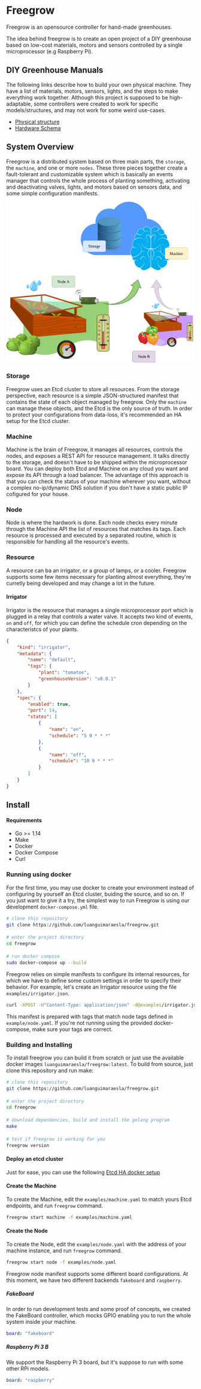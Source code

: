 Freegrow
========

Freegrow is an opensource controller for hand-made greenhouses.

The idea behind freegrow is to create an open project of a DIY greenhouse based on low-cost materials, motors and sensors controlled by a single microprocessor (e.g Raspberry Pi).

## DIY Greenhouse Manuals

The following links describe how to build your own physical machine. They have a list of materials, motors, sensors, lights, and the steps to make everything work together. Although this project is supposed to be high-adaptable, some controllers were created to work for specific models/structures, and may not work for some weird use-cases.

* [Physical structure](docs/PHYSICAL_STRUCTURE.md)
* [Hardware Schema](docs/HARDWARE_SCHEMA.md)

## System Overview

Freegrow is a distributed system based on three main parts, the `storage`, the `machine`, and one or more `nodes`. These three pieces together create a fault-tolerant and customizable system which is basically an events manager that controls the whole process of planting something, activating and deactivating valves, lights, and motors based on sensors data, and some simple configuration manifests.

![System Overview](docs/images/overview.jpg)

### Storage

Freegrow uses an Etcd cluster to store all resources. From the storage perspective, each resource is a simple JSON-structured manifest that contains the state of each object managed by freegrow. Only the `machine` can manage these objects, and the Etcd is the only source of truth. In order to protect your configurations from data-loss, it's recommended an HA setup for the Etcd cluster.

### Machine

Machine is the brain of Freegrow, it manages all resources, controls the nodes, and exposes a REST API for resource management. It talks directly to the storage, and doesn't have to be shipped within the microprocessor board. You can deploy both Etcd and Machine on any cloud you want and expose its API through a load balancer. The advantage of this approach is that you can check the status of your machine wherever you want, without a complex no-ip/dynamic DNS solution if you don't have a static public IP cofigured for your house.

### Node

Node is where the hardwork is done. Each node checks every minute through the Machine API the list of resources that matches its tags. Each resource is processed and executed by a separated routine, which is responsible for handling all the resource's events.

### Resource

A resource can ba an irrigator, or a group of lamps, or a cooler. Freegrow supports some few items necessary for planting almost everything, they're curretly being developed and may change a lot in the future.

#### Irrigator

Irrigator is the resource that manages a single microprocessor port which is plugged in a relay that controls a water valve. It accepts two kind of events, `on` and `off`, for which you can define the schedule cron depending on the characteristcs of your plants.

```json
{
    "kind": "irrigator",
    "metadata": {
        "name": "default",
        "tags": {
            "plant": "tomatoe",
            "greenhouseVersion": "v0.0.1"
        }
    },
    "spec": {
        "enabled": true,
        "port": 14,
        "states": [
            {
                "name": "on",
                "schedule": "5 9 * * *"
            },
            {
                "name": "off",
                "schedule": "10 9 * * *"
            }
        ]
    }
}
```

## Install

#### Requirements

- Go >= 1.14
- Make
- Docker
- Docker Compose
- Curl

### Running using docker

For the first time, you may use docker to create your environment instead of configuring by yourself an Etcd cluster, buiding the source, and so on. If you just want to give it a try, the simplest way to run Freegrow is using our development `docker-compose.yml` file.

```bash
# clone this repository
git clone https://github.com/luanguimaraesla/freegrow.git

# enter the project directory
cd freegrow

# run docker compose
sudo docker-compose up --build
```

Freegrow relies on simple manifests to configure its internal resources, for which we have to define some custom settings in order to specify their behavior. For example, let's create an Irrigator resource using the file `examples/irrigator.json`.

```bash
curl -XPOST -H"Content-Type: application/json" -d@examples/irrigator.json http://localhost:3000/resources/irrigator
```

This manifest is prepared with tags that match node tags defined in `example/node.yaml`. If you're not running using the provided docker-compose, make sure your tags are correct.

### Building and Installing 

To install freegrow you can build it from scratch or just use the available docker images `luanguimaraesla/freegrow:latest`. To build from source, just clone this repository and run make:

```bash
# clone this repository
git clone https://github.com/luanguimaraesla/freegrow.git

# enter the project directory
cd freegrow

# download dependencies, build and install the golang program
make

# test if freegrow is working for you
freegrow version
```

#### Deploy an etcd cluster

Just for ease, you can use the following [Etcd HA docker setup](https://github.com/guessi/docker-compose-etcd/blob/master/docker-compose.yml)

#### Create the Machine

To create the Machine, edit the `examples/machine.yaml` to match yours Etcd endpoints, and run `freegrow` command.

```bash
freegrow start machine -f examples/machine.yaml
```

#### Create the Node

To create the Node, edit the `examples/node.yaml` with the address of your machine instance, and run `freegrow` command.

```bash
freegrow start node -f examples/node.yaml
```

Freegrow node manifest supports some different board configurations. At this moment, we have two different backends `fakeboard` and `raspberry`.

##### FakeBoard

In order to run development tests and some proof of concepts, we created the FakeBoard controller, which mocks GPIO enabling you to run the whole system inside your machine.

```yaml
board: "fakeboard"
```

##### Raspberry Pi 3 B

We support the Raspberry Pi 3 board, but it's suppose to run with some other RPi models.

```yaml
board: "raspberry"
```
